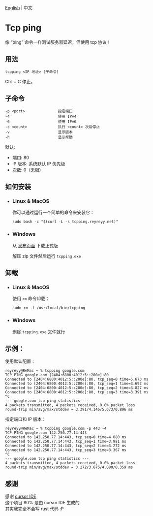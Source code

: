[English](https://github.com/ReyReyy/tcpping/blob/master/README.md) | 中文

# Tcp ping

像 “ping” 命令一样测试服务器延迟，但使用 tcp 协议！

## 用法

```
tcpping <IP 地址> [子命令]
```

Ctrl + C 停止。

## 子命令

```
-p <port>               指定端口
-4                      使用 IPv4
-6                      使用 IPv6
-c <count>              执行 <count> 次后停止
-v                      显示版本
-h                      显示帮助
```

默认:

- 端口: 80
- IP 版本: 系统默认 IP 优先级
- 次数: 0（无限）

## 如何安装

- ### Linux & MacOS

  你可以通过运行一个简单的命令来安装它：

  ```
  sudo bash -c "$(curl -L -s tcpping.reyreyy.net)"
  ```

- ### Windows

  从 [发布页面](https://github.com/ReyReyy/tcpping/releases) 下载正式版

  解压 zip 文件然后运行 `tcpping.exe`

## 卸载

- ### Linux & MacOS

  使用 `rm` 命令卸载：

  ```
  sudo rm -f /usr/local/bin/tcpping
  ```

- ### Windows

  删除 `tcpping.exe` 文件就行

## 示例：

使用默认配置：

```
reyreyy@ReMac ~ % tcpping google.com
TCP PING google.com [2404:6800:4012:5::200e]:80
Connected to [2404:6800:4012:5::200e]:80, tcp_seq=0 time=5.673 ms
Connected to [2404:6800:4012:5::200e]:80, tcp_seq=1 time=3.692 ms
Connected to [2404:6800:4012:5::200e]:80, tcp_seq=2 time=3.827 ms
Connected to [2404:6800:4012:5::200e]:80, tcp_seq=3 time=3.391 ms
^C
--- google.com tcp ping statistics ---
4 packets transmitted, 4 packets received, 0.0% packet loss
round-trip min/avg/max/stddev = 3.391/4.146/5.673/0.896 ms
```

指定端口和 IP 版本：

```
reyreyy@ReMac ~ % tcpping google.com -p 443 -4
TCP PING google.com 142.250.77.14:443
Connected to 142.250.77.14:443, tcp_seq=0 time=4.080 ms
Connected to 142.250.77.14:443, tcp_seq=1 time=3.981 ms
Connected to 142.250.77.14:443, tcp_seq=2 time=3.272 ms
Connected to 142.250.77.14:443, tcp_seq=3 time=3.367 ms
^C
--- google.com tcp ping statistics ---
4 packets transmitted, 4 packets received, 0.0% packet loss
round-trip min/avg/max/stddev = 3.272/3.675/4.080/0.359 ms
```

## 感谢

感谢 [cursor IDE](https://www.cursor.com/)<br>
这个项目 90% 是由 cursor IDE 生成的<br>
其实我完全不会写 rust 代码 :P<br>
